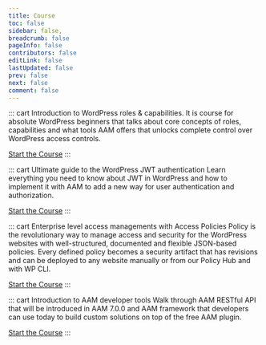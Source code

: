 ```yaml
---
title: Course
toc: false
sidebar: false,
breadcrumb: false
pageInfo: false
contributors: false
editLink: false
lastUpdated: false
prev: false
next: false
comment: false
---
```


::: cart Introduction to WordPress roles & capabilities.
It is course for absolute WordPress beginners that talks about core concepts of roles, capabilities and what tools AAM offers that unlocks complete control over WordPress access controls.

<a href="/course/wp-role-capability/" class="btn sm primary">Start the Course</a>
:::

::: cart Ultimate guide to the WordPress JWT authentication
Learn everything you need to know about JWT in WordPress and how to implement it with AAM to add a new way for user authentication and authorization.

<a href="/course/wp-jwt-authentication/" class="btn sm primary">Start the Course</a>
:::

::: cart Enterprise level access managements with Access Policies
Policy is the revolutionary way to manage access and security for the WordPress websites with well-structured, documented and flexible JSON-based policies. Every defined policy becomes a security artifact that has revisions and can be deployed to any website manually or from our Policy Hub and with WP CLI.

<a href="/course/access-policy/" class="btn sm primary">Start the Course</a>
:::

::: cart Introduction to AAM developer tools
Walk through AAM RESTful API that will be introduced in AAM 7.0.0 and AAM framework that developers can use today to build custom solutions on top of the free AAM plugin.

<a href="/course/developer-introduction/" class="btn sm primary">Start the Course</a>
:::